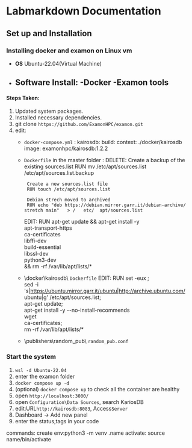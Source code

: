 # Labmarkdown Documentation

## Set up and Installation

### Installing docker and examon on Linux vm
- **OS** Ubuntu-22.04(Virtual Machine)
- **Software Install:**
    -Docker
    -Examon tools
    -

#### Steps Taken:
1. Updated system packages.
2. Installed necessary dependencies.
3. git clone `https://github.com/ExamonHPC/examon.git`
4. edit:
    - `docker-compose.yml` :
        kairosdb:
        build:
          context: ./docker/kairosdb
        image: examonhpc/kairosdb:1.2.2

    -  `Dockerfile` in the master folder :
        DELETE:
            Create a backup of the existing sources.list
            RUN mv /etc/apt/sources.list /etc/apt/sources.list.backup

            Create a new sources.list file
            RUN touch /etc/apt/sources.list

            Debian strech moved to archived
            RUN echo "deb https://debian.mirror.garr.it/debian-archive/ stretch main"   > /   etc/  apt/sources.list
        
        EDIT:
            RUN apt-get update && apt-get install -y \
            apt-transport-https \
            ca-certificates \
            libffi-dev \
            build-essential \
            libssl-dev \
            python3-dev \
	        && rm -rf /var/lib/apt/lists/*
    
    - \docker\kairosdb\ `Dockerfile`
        EDIT:
            RUN set -eux ; \
	        sed -i 's|https://ubuntu.mirror.garr.it/ubuntu|http://archive.ubuntu.com/       ubuntu|g' /etc/apt/sources.list; \
	        apt-get update; \
	        apt-get install -y --no-install-recommends \
	        wget \
	        ca-certificates; \
	        rm -rf /var/lib/apt/lists/*
    - \publishers\random_pub\ `random_pub.conf`


### Start the system

1. `wsl -d Ubuntu-22.04`
2. enter the examon folder
3. `docker compose up -d`
4. (optional) `docker compose up` to check all the container are healthy
5. open `http://localhost:3000/`
6. open `Configuration\Data Sources`, search KariosDB
7. edit:URL`http://kairosdb:8083`, Access`Server`
8. Dashboard → Add new panel
9. enter the status,tags in your code









commands:
create env:python3 -m venv .name
activate: source name/bin/activate